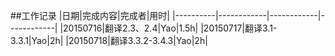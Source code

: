 ##工作记录
|日期|完成内容|完成者|用时|
|----------|------------|------------|------------|
|20150716|翻译2.3、2.4|Yao|1.5h|
|20150717|翻译3.1-3.3.1|Yao|2h|
|20150718|翻译3.3.2-3.4.3|Yao|2h|
